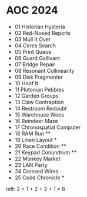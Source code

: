 # AOC 2024

- 01 Historian Hysteria
- 02 Red-Nosed Reports
- 03 Mull It Over
- 04 Ceres Search
- 05 Print Queue
- 06 Guard Gallivant
- 07 Bridge Repair
- 08 Resonant Collinearity
- 09 Disk Fragmenter
- 10 Hoof It
- 11 Plutonian Pebbles
- 12 Garden Groups
- 13 Claw Contraption
- 14 Restroom Redoubt
- 15 Warehouse Woes
- 16 Reindeer Maze
- 17 Chronospatial Computer
- 18 RAM Run                 **
- 19 Linen Layout            *
- 20 Race Condition          **
- 21 Keypad Conundrum        **
- 22 Monkey Market
- 23 LAN Party
- 24 Crossed Wires
- 25 Code Chronicle          *

left: 2 + 1 + 2 + 2 + 1 = 8
